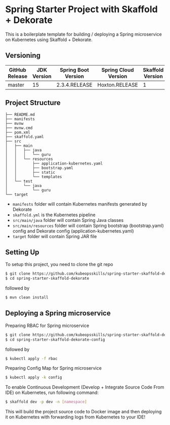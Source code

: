 # Spring Starter Project with Skaffold + Dekorate

This is a boilerplate template for building / deploying a Spring microservice on Kubernetes using Skaffold + Dekorate.

## Versioning
| GitHub Release | JDK Version | Spring Boot Version | Spring Cloud Version | Skaffold Version | Dekorate Version | Jib Version
|----------------|------------ |---------------------|----------------------|------------------|------------------|------------|
| master | 15 | 2.3.4.RELEASE| Hoxton.RELEASE | 1 | 0.13.2 | 2.6.0

## Project Structure
```
├── README.md
├── manifests
├── mvnw
├── mvnw.cmd
├── pom.xml
├── skaffold.yaml
├── src
│   ├── main
│   │   ├── java
│   │   │   └── guru
│   │   └── resources
│   │       ├── application-kubernetes.yaml
│   │       ├── bootstrap.yaml
│   │       ├── static
│   │       └── templates
│   └── test
│       └── java
│           └── guru
└── target
```

- `manifests` folder will contain Kubernetes manifests generated by Dekorate
- `skaffold.yml` is the Kubernetes pipeline
- `src/main/java` folder will contain Spring Java classes
- `src/main/resources` folder will contain Spring bootstrap (bootstrap.yaml) config and Dekorate config (application-kubernetes.yaml)
- `target` folder will contain Spring JAR file

## Setting Up

To setup this project, you need to clone the git repo

```sh
$ git clone https://github.com/kubeopsskills/spring-starter-skaffold-dekorate.git
$ cd spring-starter-skaffold-dekorate
```

followed by

```sh
$ mvn clean install
```

## Deploying a Spring microservice

Preparing RBAC for Spring microservice

```sh
$ git clone https://github.com/kubeopsskills/spring-starter-skaffold-dekorate-config.git
$ cd spring-starter-skaffold-dekorate-config
```

followed by

```sh
$ kubectl apply -f rbac
```

Preparing Config Map for Spring microservice

```sh
$ kubectl apply -k config
```

To enable Continuous Development (Develop + Integrate Source Code From IDE) on Kubernetes, run following command:

```sh
$ skaffold dev -p dev -n [namespace]
```

This will build the project source code to Docker image and then deploying it on Kubernetes with forwarding logs from Kubernetes to your IDE!